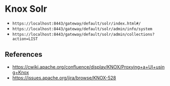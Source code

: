 # Knox Solr

* `https://localhost:8443/gateway/default/solr/index.html#/`
* `https://localhost:8443/gateway/default/solr/admin/info/system`
* `https://localhost:8443/gateway/default/solr/admin/collections?action=LIST`

## References

* https://cwiki.apache.org/confluence/display/KNOX/Proxying+a+UI+using+Knox
* https://issues.apache.org/jira/browse/KNOX-528


